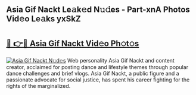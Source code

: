 ## Asia Gif Nackt Le𝚊k𝚎d N𝚞𝚍es - Part-xnA Photos Vid𝚎o Le𝚊ks yxSkZ

# <h2><a href="http://fb291l.evod.top/?m=Asia+Gif+Nackt">🔗 👉🔴 Asia Gif Nackt Vid𝚎o Ph𝚘t𝚘s</a></h2>

[![Asia Gif Nackt N𝚞d𝚎s](https://i.imgur.com/8V9OHl7.gif)](http://fb291l.evod.top/?m=Asia+Gif+Nackt)
Web personality Asia Gif Nackt and content creator, acclaimed for posting dance and lifestyle themes through popular dance challenges and brief vlogs. Asia Gif Nackt, a public figure and a passionate advocate for social justice, has spent his career fighting for the rights of the marginalized. 
